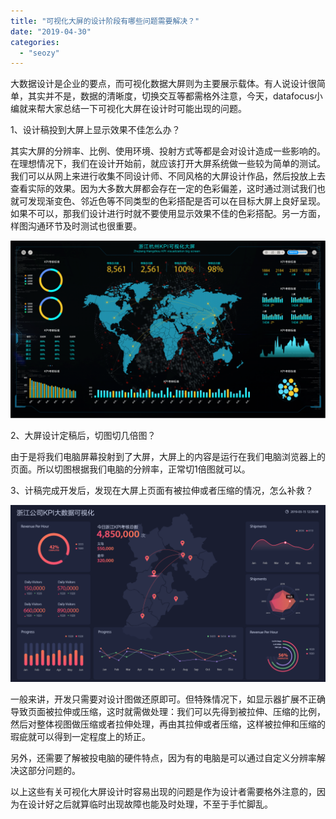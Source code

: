 ```yaml
---
title: "可视化大屏的设计阶段有哪些问题需要解决？"
date: "2019-04-30"
categories: 
  - "seozy"
---
```


大数据设计是企业的要点，而可视化数据大屏则为主要展示载体。有人说设计很简单，其实并不是，数据的清晰度，切换交互等都需格外注意，今天，datafocus小编就来帮大家总结一下可视化大屏在设计时可能出现的问题。

1、设计稿投到大屏上显示效果不佳怎么办？

其实大屏的分辨率、比例、使用环境、投射方式等都是会对设计造成一些影响的。在理想情况下，我们在设计开始前，就应该打开大屏系统做一些较为简单的测试。我们可以从网上来进行收集不同设计师、不同风格的大屏设计作品，然后投放上去查看实际的效果。因为大多数大屏都会存在一定的色彩偏差，这时通过测试我们也就可发现渐变色、邻近色等不同类型的色彩搭配是否可以在目标大屏上良好呈现。如果不可以，那我们设计进行时就不要使用显示效果不佳的色彩搭配。另一方面，样图沟通环节及时测试也很重要。

![](images/daping-04-1-1024x576.png)

2、大屏设计定稿后，切图切几倍图？

由于是将我们电脑屏幕投射到了大屏，大屏上的内容是运行在我们电脑浏览器上的页面。所以切图根据我们电脑的分辨率，正常切1倍图就可以。

3、计稿完成开发后，发现在大屏上页面有被拉伸或者压缩的情况，怎么补救？

![](images/daping2-1-1024x576.png)

一般来讲，开发只需要对设计图做还原即可。但特殊情况下，如显示器扩展不正确导致页面被拉伸或压缩，这时就需做处理：我们可以先得到被拉伸、压缩的比例，然后对整体视图做压缩或者拉伸处理，再由其拉伸或者压缩，这样被拉伸和压缩的瑕疵就可以得到一定程度上的矫正。

另外，还需要了解被投电脑的硬件特点，因为有的电脑是可以通过自定义分辨率解决这部分问题的。

以上这些有关可视化大屏设计时容易出现的问题是作为设计者需要格外注意的，因为在设计好之后就算临时出现故障也能及时处理，不至于手忙脚乱。
